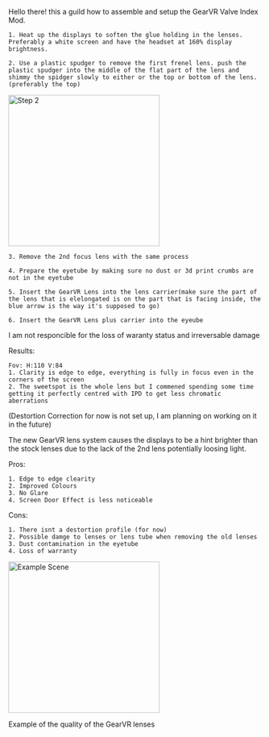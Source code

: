 Hello there! this a guild how to assemble and setup the GearVR Valve Index Mod. 

	1. Heat up the displays to soften the glue holding in the lenses. Preferably a white screen and have the headset at 160% display brightness.

	2. Use a plastic spudger to remove the first frenel lens. push the plastic spudger into the middle of the flat part of the lens and shimmy the spidger slowly to either or the top or bottom of the lens. (preferably the top)
<img src="https://cdn.discordapp.com/attachments/981752629979914250/1356715882801528923/IMG_5465.jpg?ex=67ed93a1&is=67ec4221&hm=a8b9a5f5200823a9fcdab0c9321b21ba06a5242ea85bccfcedffd40118e1f2b2&" alt="Step 2" width="300"/>
	
 	3. Remove the 2nd focus lens with the same process

 	4. Prepare the eyetube by making sure no dust or 3d print crumbs are not in the eyetube

	5. Insert the GearVR Lens into the lens carrier(make sure the part of the lens that is elelongated is on the part that is facing inside, the blue arrow is the way it's supposed to go) 
 	
  	6. Insert the GearVR Lens plus carrier into the eyeube

  I am not responcible for the loss of waranty status and irreversable damage

  Results:

	Fov: H:110 V:84
 	1. Clarity is edge to edge, everything is fully in focus even in the corners of the screen
 	2. The sweetspot is the whole lens but I commened spending some time getting it perfectly centred with IPD to get less chromatic aberrations 

 (Destortion Correction for now is not set up, I am planning on working on it in the future)

 The new GearVR lens system causes the displays to be a hint brighter than the stock lenses due to the lack of the 2nd lens potentially loosing light. 

 Pros: 

 
	1. Edge to edge clearity 
	2. Improved Colours
	3. No Glare
	4. Screen Door Effect is less noticeable 

 Cons: 


	1. There isnt a destortion profile (for now)
 	2. Possible damge to lenses or lens tube when removing the old lenses 
 	3. Dust contamination in the eyetube
 	4. Loss of warranty



<img src="https://media.discordapp.net/attachments/1348992939887562824/1350179001511182356/IMG_5426.jpg?ex=67ecddef&is=67eb8c6f&hm=a27cabf0b59ce594bf35bbc49a4d367dba7e07335a59087239f934ad26094961&=&width=694&height=926" alt="Example Scene" width="300"/>

Example of the quality of the GearVR lenses

